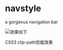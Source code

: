 # navstyle
a gorgeous navigation bar

![效果如下](http://ximencai.oss-cn-shanghai.aliyuncs.com/image/navstyle.gif)

CSS3 clip-path剪裁效果
